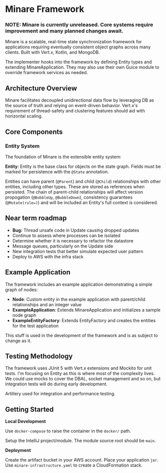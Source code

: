 # Minare Framework
### **NOTE: Minare is currently unreleased. Core systems require improvement and many planned changes await.**

Minare is a scalable, real-time state synchronization framework for applications requiring eventually consistent object graphs across many clients. Built with Vert.x, Kotlin, and MongoDB.

The implementer hooks into the framework by defining Entity types and extending MinareApplication. They may also use their own Guice module to override framework services as needed.

## Architecture Overview

Minare facilitates decoupled unidirectional data flow by leveraging DB as the source of truth and relying on event-driven behavior. Vert.x's requirement of thread-safety and clustering features should aid with horizontal scaling.

## Core Components

### Entity System

The foundation of Minare is the extensible entity system:

**Entity**: Entity is the base class for objects on the state graph. Fields must be marked for persistence with the `@State` annotation. 

Entities can have parent (`@Parent`) and child (`@Child`) relationships with other entities, including other types. These are stored as references when persisted. The chain of parent-child relationships will affect version propogation (`@BubbleUp`, `@BubbleDown`), consistency guarantees (`@Mutate(rule=)`) and will be included an Entity's full context is considered.
 
## Near term roadmap

- **Bug:** Thread unsafe code in Update causing dropped updates
- Continue to assess where processes can be isolated
- Determine whether it is necessary to refactor the datastore
- Message queues, particularly on the Update side
- New integration tests that better simulate expected user pattern
- Deploy to AWS with the infra stack

## Example Application

The framework includes an example application demonstrating a simple graph of nodes:

- **Node**: Custom entity in the example application with parent/child relationships and an integer value
- **ExampleApplication**: Extends MinareApplication and initializes a sample node graph
- **ExampleEntityFactory**: Extends EntityFactory and creates the entities for the test application

This stuff is used in the development of the framework and is as subject to change as it.

## Testing Methodology

The framework uses JUnit 5 with Vert.x extensions and Mockito for unit tests. I'm focusing on Entity as this is where most of the complexity lives. We could use mocks to cover the DBAL, socket management and so on, but integration tests will do during early development. 

Artillery used for integration and performance testing.

## Getting Started

**Local Development**

Use `docker-compose` to raise the container in the `docker/` path.

Setup the IntelliJ project/module. The module source root should be `main`.

**Deployment**

Create the artifact bucket in your AWS account. Place your application `jar`. Use `minare-infrastructure.yaml` to create a CloudFormation stack.
 